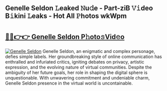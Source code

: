 ## Genelle Seldon 𝙻eaked 𝙽u𝚍e - Part-ziB 𝚅𝚒deo B𝚒kini 𝙻eaks - Hot All 𝙿hotos wkWpm

# <h2><a href="http://ld4uxq.urlbe.top/?page=Genelle+Seldon">🔗🔗👉👉 Genelle Seldon P𝚑oto𝚜Vid𝚎o</a></h2>

[![Genelle Seldon](https://i.imgur.com/eBuTRDB.gif)](http://ld4uxq.urlbe.top/?page=Genelle+Seldon)
Genelle Seldon, an enigmatic and complex personage, defies simple labels. Her groundbreaking style of online communication has enthralled and infuriated critics, igniting debates on privacy, artistic expression, and the evolving nature of virtual communities. Despite the ambiguity of her future goals, her role in shaping the digital sphere is unquestionable. With unwavering commitment and undeniable charm, Genelle Seldon presence in the virtual world is uncontainable.
